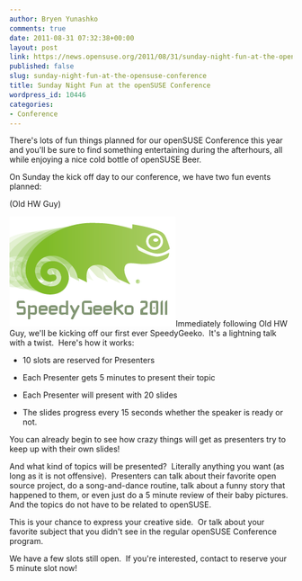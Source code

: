 ```yaml
---
author: Bryen Yunashko
comments: true
date: 2011-08-31 07:32:38+00:00
layout: post
link: https://news.opensuse.org/2011/08/31/sunday-night-fun-at-the-opensuse-conference/
published: false
slug: sunday-night-fun-at-the-opensuse-conference
title: Sunday Night Fun at the openSUSE Conference
wordpress_id: 10446
categories:
- Conference
---
```


There's lots of fun things planned for our openSUSE Conference this year and you'll be sure to find something entertaining during the afterhours, all while enjoying a nice cold bottle of openSUSE Beer.

On Sunday the kick off day to our conference, we have two fun events planned:

(Old HW Guy)

[![Speedy Geeko 2011 Logo](/wp-content/uploads/2011/08/speedy-geeko.png)](//news.opensuse.org/?attachment_id=10448)Immediately following Old HW Guy, we'll be kicking off our first ever SpeedyGeeko.  It's a lightning talk with a twist.  Here's how it works:



	
  * 10 slots are reserved for Presenters

	
  * Each Presenter gets 5 minutes to present their topic

	
  * Each Presenter will present with 20 slides

	
  * The slides progress every 15 seconds whether the speaker is ready or not.


You can already begin to see how crazy things will get as presenters try to keep up with their own slides!

And what kind of topics will be presented?  Literally anything you want (as long as it is not offensive).  Presenters can talk about their favorite open source project, do a song-and-dance routine, talk about a funny story that happened to them, or even just do a 5 minute review of their baby pictures.  And the topics do not have to be related to openSUSE.

This is your chance to express your creative side.  Or talk about your favorite subject that you didn't see in the regular openSUSE Conference program.

We have a few slots still open.  If you're interested, contact <insert contact method> to reserve your 5 minute slot now!
